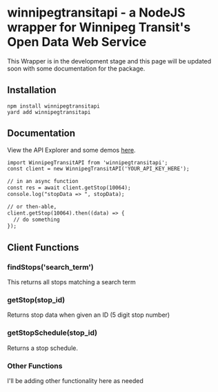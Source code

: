 # winnipegtransitapi - a NodeJS wrapper for Winnipeg Transit's Open Data Web Service

This Wrapper is in the development stage and this page will be updated soon with some documentation for the package. 

## Installation

```
npm install winnipegtransitapi
yard add winnipegtransitapi
```

## Documentation

View the API Explorer and some demos [here](https://daverich204.github.io/winnipegtransitapi/).

```markdown
import WinnipegTransitAPI from 'winnipegtransitapi';
const client = new WinnipegTransitAPI('YOUR_API_KEY_HERE');

// in an async function
const res = await client.getStop(10064);
console.log("stopData => ", stopData);

// or then-able, 
client.getStop(10064).then((data) => {
  // do something
});
```

## Client Functions 

### findStops('search_term')

This returns all stops matching a search term

### getStop(stop_id)

Returns stop data when given an ID (5 digit stop number)

### getStopSchedule(stop_id) 

Returns a stop schedule.

### Other Functions 

I'll be adding other functionality here as needed
